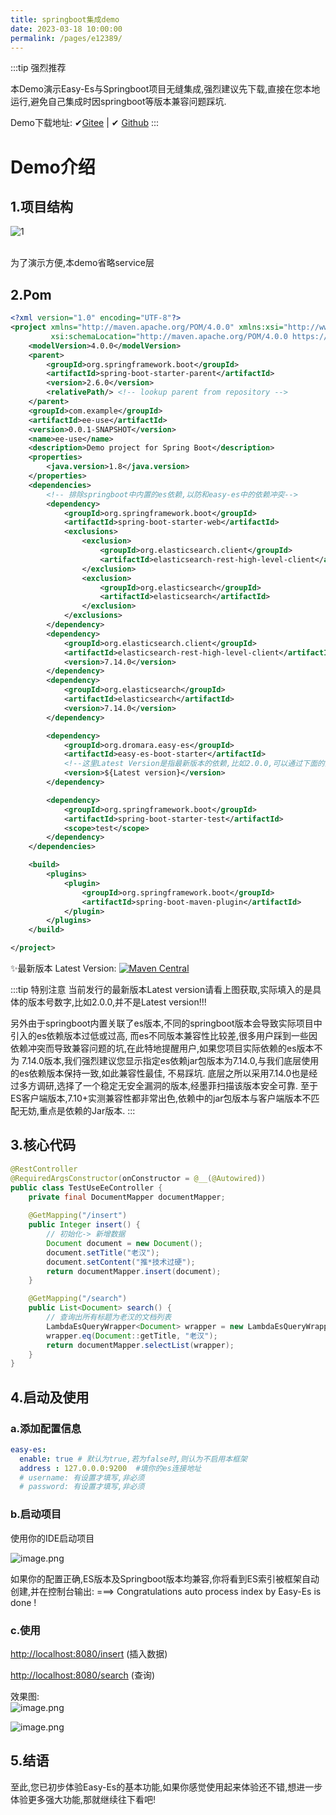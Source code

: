 ```yaml
---
title: springboot集成demo
date: 2023-03-18 10:00:00
permalink: /pages/e12389/
---
```

:::tip 强烈推荐

本Demo演示Easy-Es与Springboot项目无缝集成,强烈建议先下载,直接在您本地运行,避免自己集成时因springboot等版本兼容问题踩坑.

Demo下载地址: ✔[Gitee](https://gitee.com/easy-es/easy-es-springboot-demo) | ✔ [Github](https://github.com/xpc1024/easy-es-springboot-demo)
:::

# Demo介绍

## 1.项目结构

![1](https://iknow.hs.net/e562a309-8526-4964-9250-b87ad02545e0.png)

<br />
为了演示方便,本demo省略service层

## 2.Pom

```xml
<?xml version="1.0" encoding="UTF-8"?>
<project xmlns="http://maven.apache.org/POM/4.0.0" xmlns:xsi="http://www.w3.org/2001/XMLSchema-instance"
         xsi:schemaLocation="http://maven.apache.org/POM/4.0.0 https://maven.apache.org/xsd/maven-4.0.0.xsd">
    <modelVersion>4.0.0</modelVersion>
    <parent>
        <groupId>org.springframework.boot</groupId>
        <artifactId>spring-boot-starter-parent</artifactId>
        <version>2.6.0</version>
        <relativePath/> <!-- lookup parent from repository -->
    </parent>
    <groupId>com.example</groupId>
    <artifactId>ee-use</artifactId>
    <version>0.0.1-SNAPSHOT</version>
    <name>ee-use</name>
    <description>Demo project for Spring Boot</description>
    <properties>
        <java.version>1.8</java.version>
    </properties>
    <dependencies>
        <!-- 排除springboot中内置的es依赖,以防和easy-es中的依赖冲突-->
        <dependency>
            <groupId>org.springframework.boot</groupId>
            <artifactId>spring-boot-starter-web</artifactId>
            <exclusions>
                <exclusion>
                    <groupId>org.elasticsearch.client</groupId>
                    <artifactId>elasticsearch-rest-high-level-client</artifactId>
                </exclusion>
                <exclusion>
                    <groupId>org.elasticsearch</groupId>
                    <artifactId>elasticsearch</artifactId>
                </exclusion>
            </exclusions>
        </dependency>
        <dependency>
            <groupId>org.elasticsearch.client</groupId>
            <artifactId>elasticsearch-rest-high-level-client</artifactId>
            <version>7.14.0</version>
        </dependency>
        <dependency>
            <groupId>org.elasticsearch</groupId>
            <artifactId>elasticsearch</artifactId>
            <version>7.14.0</version>
        </dependency>

        <dependency>
            <groupId>org.dromara.easy-es</groupId>
            <artifactId>easy-es-boot-starter</artifactId>
            <!--这里Latest Version是指最新版本的依赖,比如2.0.0,可以通过下面的图片获取-->
            <version>${Latest version}</version>
        </dependency>

        <dependency>
            <groupId>org.springframework.boot</groupId>
            <artifactId>spring-boot-starter-test</artifactId>
            <scope>test</scope>
        </dependency>
    </dependencies>

    <build>
        <plugins>
            <plugin>
                <groupId>org.springframework.boot</groupId>
                <artifactId>spring-boot-maven-plugin</artifactId>
            </plugin>
        </plugins>
    </build>

</project>

```

✨最新版本 Latest Version: [![Maven Central](https://img.shields.io/github/v/release/xpc1024/easy-es?include_prereleases&logo=xpc&style=plastic)](https://search.maven.org/search?q=g:io.github.xpc1024%20a:easy-*)

:::tip 特别注意
当前发行的最新版本Latest version请看上图获取,实际填入的是具体的版本号数字,比如2.0.0,并不是Latest version!!!

另外由于springboot内置关联了es版本,不同的springboot版本会导致实际项目中引入的es依赖版本过低或过高,
而es不同版本兼容性比较差,很多用户踩到一些因依赖冲突而导致兼容问题的坑,在此特地提醒用户,如果您项目实际依赖的es版本不为
7.14.0版本,我们强烈建议您显示指定es依赖jar包版本为7.14.0,与我们底层使用的es依赖版本保持一致,如此兼容性最佳,
不易踩坑. 底层之所以采用7.14.0也是经过多方调研,选择了一个稳定无安全漏洞的版本,经墨菲扫描该版本安全可靠.
至于ES客户端版本,7.10+实测兼容性都非常出色,依赖中的jar包版本与客户端版本不匹配无妨,重点是依赖的Jar版本.
:::

## 3.核心代码

```java
@RestController
@RequiredArgsConstructor(onConstructor = @__(@Autowired))
public class TestUseEeController {
    private final DocumentMapper documentMapper;
    
    @GetMapping("/insert")
    public Integer insert() {
        // 初始化-> 新增数据
        Document document = new Document();
        document.setTitle("老汉");
        document.setContent("推*技术过硬");
        return documentMapper.insert(document);
    }

    @GetMapping("/search")
    public List<Document> search() {
        // 查询出所有标题为老汉的文档列表
        LambdaEsQueryWrapper<Document> wrapper = new LambdaEsQueryWrapper<>();
        wrapper.eq(Document::getTitle, "老汉");
        return documentMapper.selectList(wrapper);
    }
}
```

## 4.启动及使用

### a.添加配置信息
```yaml
easy-es:
  enable: true # 默认为true,若为false时,则认为不启用本框架
  address : 127.0.0.0:9200  #填你的es连接地址
  # username: 有设置才填写,非必须
  # password: 有设置才填写,非必须
```
### b.启动项目
使用你的IDE启动项目
<br />

![image.png](https://iknow.hs.net/b6d12f86-58db-45ad-af05-29ab9b398614.png)

如果你的配置正确,ES版本及Springboot版本均兼容,你将看到ES索引被框架自动创建,并在控制台输出:
===> Congratulations auto process index by Easy-Es is done !

### c.使用

[http://localhost:8080/insert](http://localhost:8080/insert) (插入数据)

[http://localhost:8080/search](http://localhost:8080/search) (查询)

效果图:
<br />
![image.png](https://iknow.hs.net/903287b2-f683-4335-a29a-6b58418b6950.png)<br />

![image.png](https://iknow.hs.net/0c9dd4f1-1b56-4d1a-ba39-cc3bf51d87a3.png)

## 5.结语

至此,您已初步体验Easy-Es的基本功能,如果你感觉使用起来体验还不错,想进一步体验更多强大功能,那就继续往下看吧!
